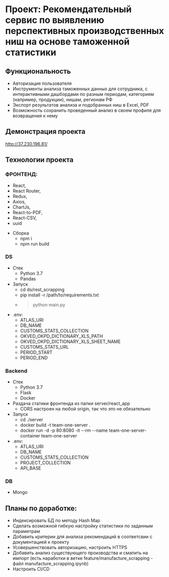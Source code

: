 # Проект: Рекомендательный сервис по выявлению перспективных производственных ниш на основе таможенной статистики

## Функциональность
- Авторизация пользователя
- Инструменты анализа таможенных данных для сотрудника, с интерактивными
дашбордами по разным периодам, категориям (например, продукции), нишам,
регионам РФ
- Экспорт результатов анализа и подобранных ниш в Excel, PDF
- Возможность сохранить проведенный анализ в своем профиле для возвращения к нему

## Демонстрация проекта
http://37.230.196.81/

## Технологии проекта
### ФРОНТЕНД:
- React,
- React Router,
- Redux,
- Axios,
- ChartJs,
- React-to-PDF,
- React-CSV,
- uuid

* Сборка
    * npm i
    * npm run build
### 

### DS
* Стек
    * Python 3.7
    * Pandas
* Запуск
    * cd ds/rest_scrapping
    * pip install -r /path/to/requirements.txt
    * > python main.py
* .env:
    * ATLAS_URI
    * DB_NAME
    * CUSTOMS_STATS_COLLECTION
    * OKVED_OKPD_DICTIONARY_XLS_PATH
    * OKVED_OKPD_DICTIONARY_XLS_SHEET_NAME
    * CUSTOMS_STATS_URL
    * PERIOD_START
    * PERIOD_END
###

### Backend
* Стек
    * Python 3.7
    * Flask
    * Docker
* Раздача статики фронтенда из папки server/react_app
    * CORS настроен на любой origin, так что это не обязательно
* Запуск
    * cd ./server
    * docker build -t team-one-server .
    * docker run -d -p 80:8080 -it --rm --name team-one-server-container team-one-server
* .env:
    * ATLAS_URI
    * DB_NAME
    * CUSTOMS_STATS_COLLECTION
    * PROJECT_COLLECTION
    * API_BASE
###

### DB
* Mongo
###

## Планы по доработке:
- Индексировать БД по методу Hash Map
- Сделать возможной гибкую настройку статистики по заданным параметрам
- Добавить критерии для анализа рекомендаций в соответсвии с документацией к проекту
- Усовершенствовать авторизацию, настроить HTTPS
- Добавить анализ существующего производства и смапить на импорт (есть наработки в ветке feature/manufacture_scrapping - файл manufacture_scrapping.ipynb)
- Настроить CI/CD

